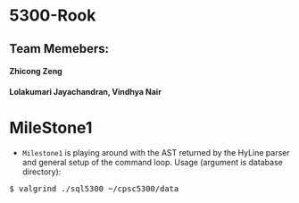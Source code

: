 # 5300-Rook

## Team Memebers:
#### Zhicong Zeng
#### Lolakumari Jayachandran, Vindhya Nair

# MileStone1
- <code>Milestone1</code> is playing around with the AST returned by the HyLine parser and general setup of the command loop.
Usage (argument is database directory):
<pre>
$ valgrind ./sql5300 ~/cpsc5300/data
</pre>